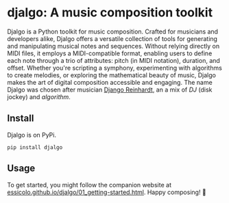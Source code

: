 # djalgo: A music composition toolkit

Djalgo is a Python toolkit for music composition. Crafted for musicians and developers alike, Djalgo offers a versatile collection of tools for generating and manipulating musical notes and sequences. Without relying directly on MIDI files, it employs a MIDI-compatible format, enabling users to define each note through a trio of attributes: pitch (in MIDI notation), duration, and offset. Whether you're scripting a symphony, experimenting with algorithms to create melodies, or exploring the mathematical beauty of music, Djalgo makes the art of digital composition accessible and engaging. The name Djalgo was chosen after musician [Django Reinhardt](https://en.wikipedia.org/wiki/Django_Reinhardt), an a mix of *DJ* (disk jockey) and *algorithm*.

## Install

Djalgo is on PyPi.

```
pip install djalgo
```

## Usage

To get started, you might follow the companion website at [essicolo.github.io/djalgo/01_getting-started.html](https://essicolo.github.io/djalgo/source/01_getting-started.html). Happy composing! 🎼
